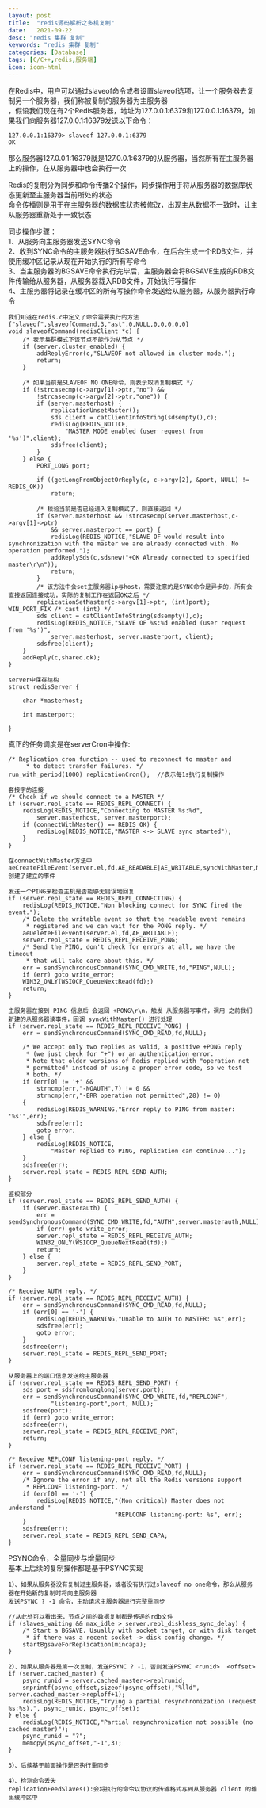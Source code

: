 ```yaml
---
layout: post
title:  "redis源码解析之多机复制"
date:   2021-09-22
desc: "redis 集群 复制"
keywords: "redis 集群 复制"
categories: [Database]
tags: [C/C++,redis,服务端]
icon: icon-html
---
```


在Redis中，用户可以通过slaveof命令或者设置slaveof选项，让一个服务器去复制另一个服务器，我们称被复制的服务器为主服务器<br/>
，假设我们现在有2个Redis服务器，地址为127.0.0.1:6379和127.0.0.1:16379，如果我们向服务器127.0.0.1:16379发送以下命令：
    
    127.0.0.1:16379> slaveof 127.0.0.1:6379
    OK

那么服务器127.0.0.1:16379就是127.0.0.1:6379的从服务器，当然所有在主服务器上的操作，在从服务器中也会执行一次<br/>

Redis的复制分为同步和命令传播2个操作，同步操作用于将从服务器的数据库状态更新至主服务器当前所处的状态<br/>
命令传播则是用于在主服务器的数据库状态被修改，出现主从数据不一致时，让主从服务器重新处于一致状态<br/>

同步操作步骤：<br/>
1、从服务向主服务器发送SYNC命令<br/>
2、收到SYNC命令的主服务器执行BGSAVE命令，在后台生成一个RDB文件，并使用缓冲区记录从现在开始执行的所有写命令<br/>
3、当主服务器的BGSAVE命令执行完毕后，主服务器会将BGSAVE生成的RDB文件传输给从服务器，从服务器载入RDB文件，开始执行写操作<br/>
4、主服务器将记录在缓冲区的所有写操作命令发送给从服务器，从服务器执行命令<br/>
   
    我们知道在redis.c中定义了命令需要执行的方法{"slaveof",slaveofCommand,3,"ast",0,NULL,0,0,0,0,0}
    void slaveofCommand(redisClient *c) {
        /* 表示集群模式下该节点不能作为从节点 */
        if (server.cluster_enabled) {
            addReplyError(c,"SLAVEOF not allowed in cluster mode.");
            return;
        }
    
        /* 如果当前是SLAVEOF NO ONE命令，则表示取消复制模式 */
        if (!strcasecmp(c->argv[1]->ptr,"no") &&
            !strcasecmp(c->argv[2]->ptr,"one")) {
            if (server.masterhost) {
                replicationUnsetMaster();
                sds client = catClientInfoString(sdsempty(),c);
                redisLog(REDIS_NOTICE,
                    "MASTER MODE enabled (user request from '%s')",client);
                sdsfree(client);
            }
        } else {
            PORT_LONG port;
    
            if ((getLongFromObjectOrReply(c, c->argv[2], &port, NULL) != REDIS_OK))
                return;
    
            /* 校验当前是否已经进入复制模式了，则直接返回 */
            if (server.masterhost && !strcasecmp(server.masterhost,c->argv[1]->ptr)
                && server.masterport == port) {
                redisLog(REDIS_NOTICE,"SLAVE OF would result into synchronization with the master we are already connected with. No operation performed.");
                addReplySds(c,sdsnew("+OK Already connected to specified master\r\n"));
                return;
            }
            /* 该方法中会set主服务器ip与host，需要注意的是SYNC命令是异步的，所有会直接返回连接成功，实际的复制工作在返回OK之后 */
            replicationSetMaster(c->argv[1]->ptr, (int)port);                       WIN_PORT_FIX /* cast (int) */
            sds client = catClientInfoString(sdsempty(),c);
            redisLog(REDIS_NOTICE,"SLAVE OF %s:%d enabled (user request from '%s')",
                server.masterhost, server.masterport, client);
            sdsfree(client);
        }
        addReply(c,shared.ok);
    }
    
    server中保存结构
    struct redisServer {
    
        char *masterhost;
        
        int masterport;
    
    }   
    
    
    
真正的任务调度是在serverCron中操作:<br/>

    /* Replication cron function -- used to reconnect to master and
         * to detect transfer failures. */
    run_with_period(1000) replicationCron();  //表示每1s执行复制操作   
    
    套接字的连接
    /* Check if we should connect to a MASTER */
    if (server.repl_state == REDIS_REPL_CONNECT) {
        redisLog(REDIS_NOTICE,"Connecting to MASTER %s:%d",
            server.masterhost, server.masterport);
        if (connectWithMaster() == REDIS_OK) {
            redisLog(REDIS_NOTICE,"MASTER <-> SLAVE sync started");
        }
    }
    
    在connectWithMaster方法中aeCreateFileEvent(server.el,fd,AE_READABLE|AE_WRITABLE,syncWithMaster,NULL)创建了建立的事件
    
    发送一个PING来检查主机是否能够无错误地回复 
    if (server.repl_state == REDIS_REPL_CONNECTING) {
        redisLog(REDIS_NOTICE,"Non blocking connect for SYNC fired the event.");
        /* Delete the writable event so that the readable event remains
         * registered and we can wait for the PONG reply. */
        aeDeleteFileEvent(server.el,fd,AE_WRITABLE);
        server.repl_state = REDIS_REPL_RECEIVE_PONG;
        /* Send the PING, don't check for errors at all, we have the timeout
         * that will take care about this. */
        err = sendSynchronousCommand(SYNC_CMD_WRITE,fd,"PING",NULL);
        if (err) goto write_error;
        WIN32_ONLY(WSIOCP_QueueNextRead(fd);)
        return;
    }

    主服务器在接到 PING 信息后 会返回 +PONG\r\n，触发 从服务器写事件，调用 之前我们新建的从服务器读事件，回调 syncWithMaster() 进行处理
    if (server.repl_state == REDIS_REPL_RECEIVE_PONG) {
        err = sendSynchronousCommand(SYNC_CMD_READ,fd,NULL);

        /* We accept only two replies as valid, a positive +PONG reply
         * (we just check for "+") or an authentication error.
         * Note that older versions of Redis replied with "operation not
         * permitted" instead of using a proper error code, so we test
         * both. */
        if (err[0] != '+' &&
            strncmp(err,"-NOAUTH",7) != 0 &&
            strncmp(err,"-ERR operation not permitted",28) != 0)
        {
            redisLog(REDIS_WARNING,"Error reply to PING from master: '%s'",err);
            sdsfree(err);
            goto error;
        } else {
            redisLog(REDIS_NOTICE,
                "Master replied to PING, replication can continue...");
        }
        sdsfree(err);
        server.repl_state = REDIS_REPL_SEND_AUTH;
    }

    鉴权部分
    if (server.repl_state == REDIS_REPL_SEND_AUTH) {
        if (server.masterauth) {
            err = sendSynchronousCommand(SYNC_CMD_WRITE,fd,"AUTH",server.masterauth,NULL);
            if (err) goto write_error;
            server.repl_state = REDIS_REPL_RECEIVE_AUTH;
            WIN32_ONLY(WSIOCP_QueueNextRead(fd);)
            return;
        } else {
            server.repl_state = REDIS_REPL_SEND_PORT;
        }
    }

    /* Receive AUTH reply. */
    if (server.repl_state == REDIS_REPL_RECEIVE_AUTH) {
        err = sendSynchronousCommand(SYNC_CMD_READ,fd,NULL);
        if (err[0] == '-') {
            redisLog(REDIS_WARNING,"Unable to AUTH to MASTER: %s",err);
            sdsfree(err);
            goto error;
        }
        sdsfree(err);
        server.repl_state = REDIS_REPL_SEND_PORT;
    }
    
    从服务器上的端口信息发送给主服务器
    if (server.repl_state == REDIS_REPL_SEND_PORT) {
        sds port = sdsfromlonglong(server.port);
        err = sendSynchronousCommand(SYNC_CMD_WRITE,fd,"REPLCONF",
                "listening-port",port, NULL);
        sdsfree(port);
        if (err) goto write_error;
        sdsfree(err);
        server.repl_state = REDIS_REPL_RECEIVE_PORT;
        return;
    }

    /* Receive REPLCONF listening-port reply. */
    if (server.repl_state == REDIS_REPL_RECEIVE_PORT) {
        err = sendSynchronousCommand(SYNC_CMD_READ,fd,NULL);
        /* Ignore the error if any, not all the Redis versions support
         * REPLCONF listening-port. */
        if (err[0] == '-') {
            redisLog(REDIS_NOTICE,"(Non critical) Master does not understand "
                                  "REPLCONF listening-port: %s", err);
        }
        sdsfree(err);
        server.repl_state = REDIS_REPL_SEND_CAPA;
    }
   
PSYNC命令，全量同步与增量同步<br/>
基本上后续的复制操作都是基于PSYNC实现

    1）、如果从服务器没有复制过主服务器，或者没有执行过slaveof no one命令，那么从服务器在开始新的复制时将向主服务器
    发送PSYNC ? -1 命令，主动请求主服务器进行完整重同步
    
    //从此处可以看出来，节点之间的数据复制都是传递的rdb文件
    if (slaves_waiting && max_idle > server.repl_diskless_sync_delay) {
        /* Start a BGSAVE. Usually with socket target, or with disk target
         * if there was a recent socket -> disk config change. */
        startBgsaveForReplication(mincapa);
    }
    
    2）、如果从服务器是第一次复制，发送PSYNC ? -1，否则发送PSYNC <runid>  <offset>
    if (server.cached_master) {
        psync_runid = server.cached_master->replrunid;
        snprintf(psync_offset,sizeof(psync_offset),"%lld", server.cached_master->reploff+1);
        redisLog(REDIS_NOTICE,"Trying a partial resynchronization (request %s:%s).", psync_runid, psync_offset);
    } else {
        redisLog(REDIS_NOTICE,"Partial resynchronization not possible (no cached master)");
        psync_runid = "?";
        memcpy(psync_offset,"-1",3);
    }
    
    3）、后续基于前面操作是否执行重同步   
    
    4）、检测命令丢失
    replicationFeedSlaves():会将执行的命令以协议的传输格式写到从服务器 client 的输出缓冲区中
